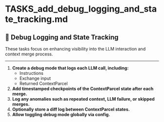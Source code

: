 # TASKS_add_debug_logging_and_state_tracking.md

## 🔧 Debug Logging and State Tracking

These tasks focus on enhancing visibility into the LLM interaction and context merge process.

---

1. **Create a debug mode that logs each LLM call, including:**
   - Instructions
   - Exchange input
   - Returned ContextParcel
2. **Add timestamped checkpoints of the ContextParcel state after each merge.**
3. **Log any anomalies such as repeated context, LLM failure, or skipped merges.**
4. **Optionally store a diff log between ContextParcel states.**
5. **Allow toggling debug mode globally via config.**
